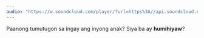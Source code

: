 ```yaml
---
audio: "https://w.soundcloud.com/player/?url=https%3A//api.soundcloud.com/tracks/1406300197%3Fsecret_token%3Ds-OneujYWRCuk&color=%23ff5500&auto_play=true&hide_related=false&show_comments=true&show_user=true&show_reposts=false&show_teaser=true&visual=true"
---
```


Paanong tumutugon sa ingay ang inyong anak? Siya ba ay <strong>humihiyaw</strong>?